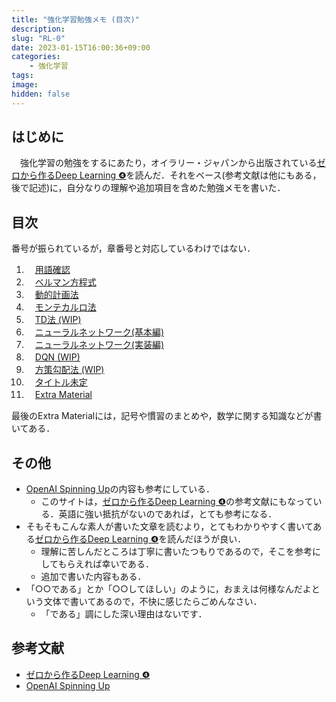 ```yaml
---
title: "強化学習勉強メモ (目次)"
description: 
slug: "RL-0"
date: 2023-01-15T16:00:36+09:00
categories:
    - 強化学習
tags:
image: 
hidden: false
---
```


## はじめに
　強化学習の勉強をするにあたり，オイラリー・ジャパンから出版されている[ゼロから作るDeep Learning ❹](https://www.oreilly.co.jp/books/9784873119755/)を読んだ．それをベース(参考文献は他にもある，後で記述)に，自分なりの理解や追加項目を含めた勉強メモを書いた．

## 目次
番号が振られているが，章番号と対応しているわけではない．

1. 　[用語確認](/my-blog-4/contents/rl-1/)
1. 　[ベルマン方程式](/my-blog-4/contents/rl-2/)
1. 　[動的計画法](/my-blog-4/contents/rl-3/)
1. 　[モンテカルロ法](/my-blog-4/contents/rl-4/)
1. 　[TD法 (WIP)](/my-blog-4/contents/rl-5/)
1. 　[ニューラルネットワーク(基本編)](/my-blog-4/contents/rl-6/)
1. 　[ニューラルネットワーク(実装編)](/my-blog-4/contents/rl-7/)
1. 　[DQN (WIP)](/my-blog-4/contents/rl-8/)
1. 　[方策勾配法 (WIP)](/my-blog-4/contents/rl-9/)
1. 　[タイトル未定](/my-blog-4/contents/rl-10/)
1. 　[Extra Material](/my-blog-4/contents/rl-ex/)

最後のExtra Materialには，記号や慣習のまとめや，数学に関する知識などが書いてある．

## その他
- [OpenAI Spinning Up](https://spinningup.openai.com/en/latest/index.html#)の内容も参考にしている．
    - このサイトは，[ゼロから作るDeep Learning ❹](https://www.oreilly.co.jp/books/9784873119755/)の参考文献にもなっている．英語に強い抵抗がないのであれば，とても参考になる．
- そもそもこんな素人が書いた文章を読むより，とてもわかりやすく書いてある[ゼロから作るDeep Learning ❹](https://www.oreilly.co.jp/books/9784873119755/)を読んだほうが良い．
    - 理解に苦しんだところは丁寧に書いたつもりであるので，そこを参考にしてもらえれば幸いである．
    - 追加で書いた内容もある．
- 「○○である」とか「○○してほしい」のように，おまえは何様なんだよという文体で書いてあるので，不快に感じたらごめんなさい．
    - 「である」調にした深い理由はないです．


## 参考文献
- [ゼロから作るDeep Learning ❹](https://www.oreilly.co.jp/books/9784873119755/)
- [OpenAI Spinning Up](https://spinningup.openai.com/en/latest/index.html#)

